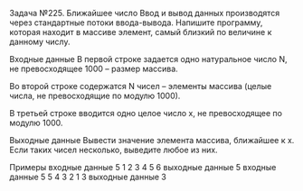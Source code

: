 Задача №225. Ближайшее число
Ввод и вывод данных производятся через стандартные потоки ввода-вывода.
Напишите программу, которая находит в массиве элемент, самый близкий по величине к  данному числу.

Входные данные
В первой строке задается одно натуральное число N, не превосходящее 1000 – размер массива.

Во второй строке содержатся N чисел – элементы массива (целые числа, не превосходящие по модулю 1000).

В третьей строке вводится одно целое число x, не превосходящее по модулю 1000.

Выходные данные
Вывести значение элемента массива, ближайшее к x. Если таких чисел несколько, выведите любое из них.

Примеры
входные данные
5
1 2 3 4 5
6
выходные данные
5
входные данные
5
5 4 3 2 1
3
выходные данные
3
